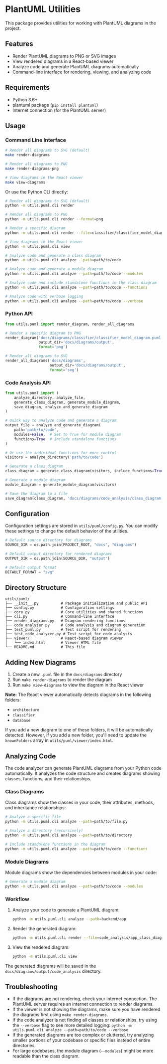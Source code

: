 # PlantUML Utilities

This package provides utilities for working with PlantUML diagrams in the project.

## Features

- Render PlantUML diagrams to PNG or SVG images
- View rendered diagrams in a React-based viewer
- Analyze code and generate PlantUML diagrams automatically
- Command-line interface for rendering, viewing, and analyzing code

## Requirements

- Python 3.6+
- plantuml package (`pip install plantuml`)
- Internet connection (for the PlantUML server)

## Usage

### Command Line Interface

```bash
# Render all diagrams to SVG (default)
make render-diagrams

# Render all diagrams to PNG
make render-diagrams-png

# View diagrams in the React viewer
make view-diagrams
```

Or use the Python CLI directly:

```bash
# Render all diagrams to SVG (default)
python -m utils.puml.cli render

# Render all diagrams to PNG
python -m utils.puml.cli render --format=png

# Render a specific diagram
python -m utils.puml.cli render --file=classifier/classifier_model_diagram.puml

# View diagrams in the React viewer
python -m utils.puml.cli view

# Analyze code and generate a class diagram
python -m utils.puml.cli analyze --path=path/to/code

# Analyze code and generate a module diagram
python -m utils.puml.cli analyze --path=path/to/code --modules

# Analyze code and include standalone functions in the class diagram
python -m utils.puml.cli analyze --path=path/to/code --functions

# Analyze code with verbose logging
python -m utils.puml.cli analyze --path=path/to/code --verbose
```

### Python API

```python
from utils.puml import render_diagram, render_all_diagrams

# Render a specific diagram to PNG
render_diagram('docs/diagrams/classifier/classifier_model_diagram.puml',
               output_dir='docs/diagrams/output',
               format='png')

# Render all diagrams to SVG
render_all_diagrams('docs/diagrams',
                    output_dir='docs/diagrams/output',
                    format='svg')
```

### Code Analysis API

```python
from utils.puml import (
    analyze_directory, analyze_file,
    generate_class_diagram, generate_module_diagram,
    save_diagram, analyze_and_generate_diagram
)

# Quick way to analyze code and generate a diagram
output_file = analyze_and_generate_diagram(
    path='path/to/code',
    modules=False,  # Set to True for module diagram
    functions=True  # Include standalone functions
)

# Or use the individual functions for more control
visitors = analyze_directory('path/to/code')

# Generate a class diagram
class_diagram = generate_class_diagram(visitors, include_functions=True)

# Generate a module diagram
module_diagram = generate_module_diagram(visitors)

# Save the diagram to a file
save_diagram(class_diagram, 'docs/diagrams/code_analysis/class_diagram.puml')
```

## Configuration

Configuration settings are stored in `utils/puml/config.py`. You can modify these settings to change the default behavior of the utilities.

```python
# Default source directory for diagrams
SOURCE_DIR = os.path.join(PROJECT_ROOT, "docs", "diagrams")

# Default output directory for rendered diagrams
OUTPUT_DIR = os.path.join(SOURCE_DIR, "output")

# Default output format
DEFAULT_FORMAT = "svg"
```

## Directory Structure

```
utils/puml/
├── __init__.py          # Package initialization and public API
├── config.py            # Configuration settings
├── core.py              # Core utilities and shared functions
├── cli.py               # Command-line interface
├── render_diagrams.py   # Diagram rendering functions
├── code_analyzer.py     # Code analysis and diagram generation
├── test_puml.py         # Test script for rendering
├── test_code_analyzer.py # Test script for code analysis
├── viewer/              # React-based diagram viewer
│   └── index.html       # Viewer HTML file
└── README.md            # This file
```

## Adding New Diagrams

1. Create a new `.puml` file in the `docs/diagrams` directory
2. Run `make render-diagrams` to render the diagram
3. Run `make view-diagrams` to view the diagram in the React viewer

**Note:** The React viewer automatically detects diagrams in the following folders:

- `architecture`
- `classifier`
- `database`

If you add a new diagram to one of these folders, it will be automatically detected. However, if you add a new folder, you'll need to update the `knownFolders` array in `utils/puml/viewer/index.html`.

## Analyzing Code

The code analyzer can generate PlantUML diagrams from your Python code automatically. It analyzes the code structure and creates diagrams showing classes, functions, and their relationships.

### Class Diagrams

Class diagrams show the classes in your code, their attributes, methods, and inheritance relationships:

```bash
# Analyze a specific file
python -m utils.puml.cli analyze --path=path/to/file.py

# Analyze a directory (recursively)
python -m utils.puml.cli analyze --path=path/to/directory

# Include standalone functions in the diagram
python -m utils.puml.cli analyze --path=path/to/code --functions
```

### Module Diagrams

Module diagrams show the dependencies between modules in your code:

```bash
# Generate a module diagram
python -m utils.puml.cli analyze --path=path/to/code --modules
```

### Workflow

1. Analyze your code to generate a PlantUML diagram:

   ```bash
   python -m utils.puml.cli analyze --path=backend/app
   ```

2. Render the generated diagram:

   ```bash
   python -m utils.puml.cli render --file=code_analysis/app_class_diagram.puml
   ```

3. View the rendered diagram:

   ```bash
   python -m utils.puml.cli view
   ```

The generated diagrams will be saved in the `docs/diagrams/output/code_analysis` directory.

## Troubleshooting

- If the diagrams are not rendering, check your internet connection. The PlantUML server requires an internet connection to render diagrams.
- If the viewer is not showing the diagrams, make sure you have rendered the diagrams first using `make render-diagrams`.
- If the code analyzer is not finding all classes or relationships, try using the `--verbose` flag to see more detailed logging: `python -m utils.puml.cli analyze --path=path/to/code --verbose`
- If the generated diagrams are too complex or cluttered, try analyzing smaller portions of your codebase or specific files instead of entire directories.
- For large codebases, the module diagram (`--modules`) might be more readable than the class diagram.
